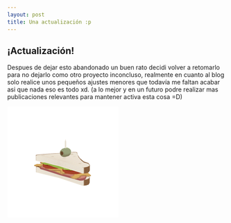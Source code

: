 ```yaml
---
layout: post
title: Una actualización :p
---
```


## ¡Actualización!

Despues de dejar esto abandonado un buen rato decidi volver a retomarlo para no dejarlo como otro proyecto inconcluso, realmente en cuanto al blog solo realice unos pequeños ajustes menores que todavía me faltan acabar
asi que nada eso es todo xd. (a lo mejor y en un futuro podre realizar mas publicaciones relevantes para mantener activa esta cosa =D)

![Sanvich TF2, no tengo la fuente de la imagen pero creditos a su respectivo autor](/images/sam_.gif "Un sandvich de tf2 xd")